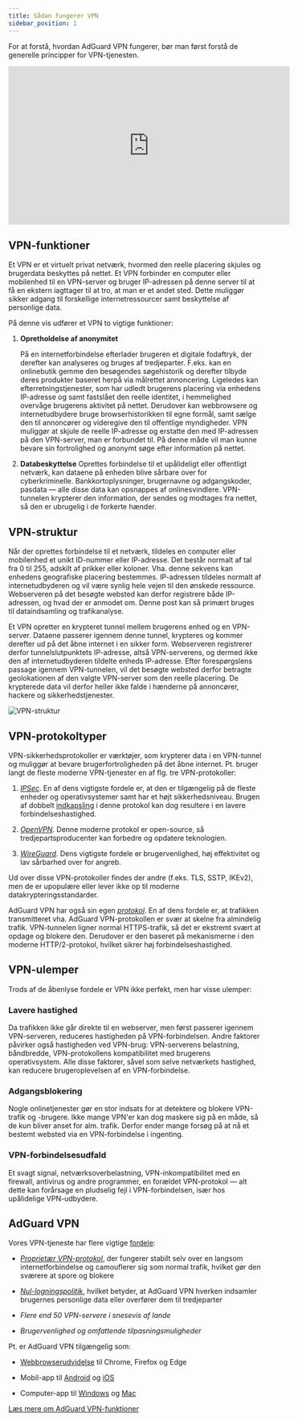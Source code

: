 ```yaml
---
title: Sådan fungerer VPN
sidebar_position: 1
---
```


For at forstå, hvordan AdGuard VPN fungerer, bør man først forstå de generelle principper for VPN-tjenesten.

<iframe width="560" height="315" src="https://www.youtube-nocookie.com/embed/aOmkjgfSsIY" title="YouTube-videoafspiller" frameborder="0" allow="accelerometer; autoplay; clipboard-write; encrypted-media; gyroscope; picture-in-picture" allowfullscreen></iframe>

## VPN-funktioner

Et VPN er et virtuelt privat netværk, hvormed den reelle placering skjules og brugerdata beskyttes på nettet. Et VPN forbinder en computer eller mobilenhed til en VPN-server og bruger IP-adressen på denne server til at få en ekstern iagttager til at tro, at man er et andet sted. Dette muliggør sikker adgang til forskellige internetressourcer samt beskyttelse af personlige data.

På denne vis udfører et VPN to vigtige funktioner:

1. **Opretholdelse af anonymitet**

    På en internetforbindelse efterlader brugeren et digitale fodaftryk, der derefter kan analyseres og bruges af tredjeparter. F.eks. kan en onlinebutik gemme den besøgendes søgehistorik og derefter tilbyde deres produkter baseret herpå via målrettet annoncering. Ligeledes kan efterretningstjenester, som har udledt brugerens placering via enhedens IP-adresse og samt fastslået den reelle identitet, i hemmelighed overvåge brugerens aktivitet på nettet. Derudover kan webbrowsere og internetudbydere bruge browserhistorikken til egne formål, samt sælge den til annoncører og videregive den til offentlige myndigheder. VPN muliggør at skjule de reelle IP-adresse og erstatte den med IP-adressen på den VPN-server, man er forbundet til. På denne måde vil man kunne bevare sin fortrolighed og anonymt søge efter information på nettet.

1. **Databeskyttelse** Oprettes forbindelse til et upålideligt eller offentligt netværk, kan dataene på enheden blive sårbare over for cyberkriminelle. Bankkortoplysninger, brugernavne og adgangskoder, pasdata — alle disse data kan opsnappes af onlinesvindlere. VPN-tunnelen krypterer den information, der sendes og modtages fra nettet, så den er ubrugelig i de forkerte hænder.

## VPN-struktur

Når der oprettes forbindelse til et netværk, tildeles en computer eller mobilenhed et unikt ID-nummer eller IP-adresse. Det består normalt af tal fra 0 til 255, adskilt af prikker eller koloner. Vha. denne sekvens kan enhedens geografiske placering bestemmes. IP-adressen tildeles normalt af internetudbyderen og vil være synlig hele vejen til den ønskede ressource. Webserveren på det besøgte websted kan derfor registrere både IP-adressen, og hvad der er anmodet om. Denne post kan så primært bruges til dataindsamling og trafikanalyse.

Et VPN opretter en krypteret tunnel mellem brugerens enhed og en VPN-server. Dataene passerer igennem denne tunnel, krypteres og kommer derefter ud på det åbne internet i en sikker form. Webserveren registrerer derfor tunnelslutpunktets IP-adresse, altså VPN-serverens, og dermed ikke den af internetudbyderen tildelte enheds IP-adresse. Efter forespørgslens passage igennem VPN-tunnelen, vil det besøgte websted derfor betragte geolokationen af den valgte VPN-server som den reelle placering. De krypterede data vil derfor heller ikke falde i hænderne på annoncører, hackere og sikkerhedstjenester.

![VPN-struktur](https://cdn.adguardvpn.com/public/Adguard/Website/Images/seo/en/how_vpn_3.jpg)

## VPN-protokoltyper

VPN-sikkerhedsprotokoller er værktøjer, som krypterer data i en VPN-tunnel og muliggør at bevare brugerfortroligheden på det åbne internet. Pt. bruger langt de fleste moderne VPN-tjenester en af flg. tre VPN-protokoller:

1. [*IPSec*](https://en.wikipedia.org/wiki/IPsec). En af dens vigtigste fordele er, at den er tilgængelig på de fleste enheder og operativsystemer samt har et højt sikkerhedsniveau. Brugen af dobbelt [indkapsling](https://en.wikipedia.org/wiki/Encapsulation_(networking)) i denne protokol kan dog resultere i en lavere forbindelseshastighed.

1. [*OpenVPN*](https://en.wikipedia.org/wiki/OpenVPN). Denne moderne protokol er open-source, så tredjepartsproducenter kan forbedre og opdatere teknologien.

1. [*WireGuard*](https://en.wikipedia.org/wiki/WireGuard). Dens vigtigste fordele er brugervenlighed, høj effektivitet og lav sårbarhed over for angreb.

Ud over disse VPN-protokoller findes der andre (f.eks. TLS, SSTP, IKEv2), men de er upopulære eller lever ikke op til moderne datakrypteringsstandarder.

AdGuard VPN har også sin egen [*protokol*](/general/adguard-vpn-protocol). En af dens fordele er, at trafikken transmitteret vha. AdGuard VPN-protokollen er svær at skelne fra almindelig trafik. VPN-tunnelen ligner normal HTTPS-trafik, så det er ekstremt svært at opdage og blokere den. Derudover er den baseret på mekanismerne i den moderne HTTP/2-protokol, hvilket sikrer høj forbindelseshastighed.

## VPN-ulemper

Trods af de åbenlyse fordele er VPN ikke perfekt, men har visse ulemper:

### Lavere hastighed

Da trafikken ikke går direkte til en webserver, men først passerer igennem VPN-serveren, reduceres hastigheden på VPN-forbindelsen. Andre faktorer påvirker også hastigheden ved VPN-brug: VPN-serverens belastning, båndbredde, VPN-protokollens kompatibilitet med brugerens operativsystem. Alle disse faktorer, såvel som selve netværkets hastighed, kan reducere brugeroplevelsen af en VPN-forbindelse.

### Adgangsblokering

Nogle onlinetjenester gør en stor indsats for at detektere og blokere VPN-trafik og -brugere. Ikke mange VPN'er kan dog maskere sig på en måde, så de kun bliver anset for alm. trafik. Derfor ender mange forsøg på at nå et bestemt websted via en VPN-forbindelse i ingenting.

### VPN-forbindelsesudfald

Et svagt signal, netværksoverbelastning, VPN-inkompatibilitet med en firewall, antivirus og andre programmer, en forældet VPN-protokol — alt dette kan forårsage en pludselig fejl i VPN-forbindelsen, især hos upålidelige VPN-udbydere.

## AdGuard VPN

Vores VPN-tjeneste har flere vigtige [fordele](/general/why-adguard-vpn):

- [*Proprietær VPN-protokol*](/general/adguard-vpn-protocol), der fungerer stabilt selv over en langsom internetforbindelse og camouflerer sig som normal trafik, hvilket gør den sværere at spore og blokere

- [*Nul-logningspolitik*](https://adguard-vpn.com/privacy.html), hvilket betyder, at AdGuard VPN hverken indsamler brugernes personlige data eller overfører dem til tredjeparter

- *Flere end 50 VPN-servere i snesevis af lande*

- *Brugervenlighed og omfattende tilpasningsmuligheder*

Pt. er AdGuard VPN tilgængelig som:

- [Webbrowserudvidelse](/adguard-vpn-browser-extension/overview) til Chrome, Firefox og Edge

- Mobil-app til [Android](/adguard-vpn-for-android/overview) og [iOS](/adguard-vpn-for-ios/overview)

- Computer-app til [Windows](/adguard-vpn-for-windows/overview) og [Mac](/adguard-vpn-for-mac/overview)

[Læs mere om AdGuard VPN-funktioner](https://adguard-vpn.com/welcome.html)
